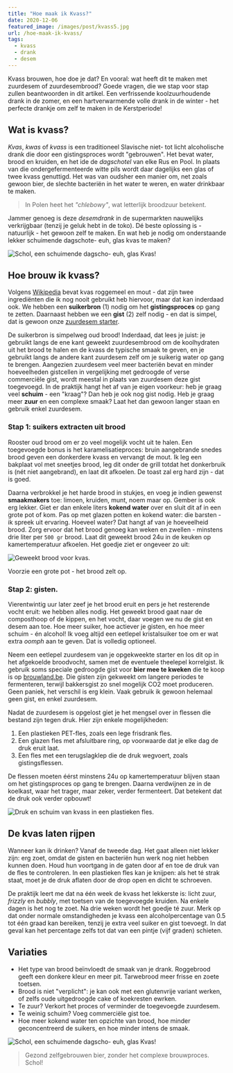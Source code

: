 ```yaml
---
title: "Hoe maak ik Kvass?"
date: 2020-12-06
featured_image: /images/post/kvass5.jpg
url: /hoe-maak-ik-kvass/
tags:
  - kvass
  - drank
  - desem
---
```


Kvass brouwen, hoe doe je dat? En vooral: wat heeft dit te maken met zuurdesem of zuurdesembrood? Goede vragen, die we stap voor stap zullen beantwoorden in dit artikel. Een verfrissende koolzuurhoudende drank in de zomer, en een hartverwarmende volle drank in de winter - het perfecte drankje om zelf te maken in de Kerstperiode!

## Wat is kvass?

_Kvas_, _kwas_ of _kvass_ is een traditioneel Slavische niet- tot licht alcoholische drank die door een gistingsproces wordt "gebrouwen". Het bevat water, brood en kruiden, en het ide de _dagschotel_ van elke Rus en Pool. In plaats van die ondergefermenteerde witte pils wordt daar dagelijks een glas of twee kvass genuttigd. Het was van oudsher een manier om, net zoals gewoon bier, de slechte bacteriën in het water te weren, en water drinkbaar te maken. 

> In Polen heet het _"chlebowy"_, wat letterlijk broodzuur betekent. 

Jammer genoeg is deze _desemdrank_ in de supermarkten nauwelijks verkrijgbaar (tenzij je geluk hebt in de toko). Dé beste oplossing is - natuurlijk - het gewoon zelf te maken. En wat heb je nodig om onderstaande lekker schuimende dagschote- euh, glas kvas te maken?

![](/images/post/kvass1.jpg "Schol, een schuimende dagscho- euh, glas Kvas!")

## Hoe brouw ik kvass?

Volgens [Wikipedia](https://nl.wikipedia.org/wiki/Kvas) bevat kvas roggemeel en mout - dat zijn twee ingrediënten die ik nog nooit gebruikt heb hiervoor, maar dat kan inderdaad ook. We hebben een **suikerbron** (1) nodig om het **gistingsproces** op gang te zetten. Daarnaast hebben we een **gist** (2) zelf nodig - en dat is simpel, dat is gewoon onze [zuurdesem starter](/post/maak-je-eigen-zuurdesemstarter/).

De suikerbron is simpelweg oud brood! Inderdaad, dat lees je juist: je gebruikt langs de ene kant geweekt zuurdesembrood om de koolhydraten uit het brood te halen en de kvass de typische smaak te geven, en je gebruikt langs de andere kant zuurdesem zelf om je suikerig water op gang te brengen. Aangezien zuurdesem veel meer bacteriën bevat en minder hoeveelheden gistcellen in vergelijking met gedroogde of verse commerciële gist, wordt meestal in plaats van zuurdesem deze gist toegevoegd. In de praktijk hangt het af van je eigen voorkeur: heb je graag veel **schuim** - een "kraag"? Dan heb je ook nog gist nodig. Heb je graag meer **zuur** en een complexe smaak? Laat het dan gewoon langer staan en gebruik enkel zuurdesem. 

### Stap 1: suikers extracten uit brood

Rooster oud brood om er zo veel mogelijk vocht uit te halen. Een toegevoegde bonus is het karamelisatieproces: bruin aangebrande snedes brood geven een donkerdere kvass en vervangt de mout. Ik leg een bakplaat vol met sneetjes brood, leg dit onder de grill totdat het donkerbruik is (nét niet aangebrand), en laat dit afkoelen. De toast zal erg hard zijn - dat is goed. 

Daarna verbrokkel je het harde brood in stukjes, en voeg je indien gewenst **smaakmakers** toe: limoen, kruiden, munt, noem maar op. Gember is ook erg lekker. Giet er dan enkele liters **kokend water** over en sluit dit af in een grote pot of kom. Pas op met glazen potten en kokend water: die barsten - ik spreek uit ervaring. Hoeveel water? Dat hangt af van je hoeveelheid brood. Zorg ervoor dat het brood genoeg kan weken en zwellen - minstens drie liter per `500 gr` brood. Laat dit geweekt brood 24u in de keuken op kamertemperatuur afkoelen. Het goedje ziet er ongeveer zo uit:

![](/images/post/kvass3.jpg "Geweekt brood voor kvas.")

Voorzie een grote pot - het brood zelt op. 

### Stap 2: gisten. 

Vierentwintig uur later zeef je het brood eruit en pers je het resterende vocht eruit: we hebben alles nodig. Het geweekt brood gaat naar de composthoop of de kippen, en het vocht, daar voegen we nu de gist en desem aan toe. Hoe meer suiker, hoe actiever je gisten, en hoe meer schuim - én alcohol! Ik voeg altijd een eetlepel kristalsuiker toe om er wat extra _oomph_ aan te geven. Dat is volledig optioneel. 

Neem een eetlepel zuurdesem van je opgekweekte starter en los dit op in het afgekoelde broodvocht, samen met de eventuele theelepel korrelgist. Ik gebruik soms speciale gedroogde gist voor **bier mee te kweken** die te koop is op [brouwland.be](https://brouwland.be). Die gisten zijn gekweekt om langere periodes te fermenteren, terwijl bakkersgist zo snel mogelijk CO2 moet produceren. Geen paniek, het verschil is erg klein. Vaak gebruik ik gewoon helemaal geen gist, en enkel zuurdesem. 

Nadat de zuurdesem is opgelost giet je het mengsel over in flessen die bestand zijn tegen druk. Hier zijn enkele mogelijkheden:

1. Een plastieken PET-fles, zoals een lege frisdrank fles.
2. Een glazen fles met afsluitbare ring, op voorwaarde dat je elke dag de druk eruit laat. 
3. Een fles met een terugslagklep die de druk wegvoert, zoals gistingsflessen. 

De flessen moeten éérst minstens 24u op kamertemperatuur blijven staan om het gistingsproces op gang te brengen. Daarna verdwijnen ze in de koelkast, waar het trager, maar zeker, verder fermenteert. Dat betekent dat de druk ook verder opbouwt! 

![](/images/post/kvass2.jpg "Druk en schuim van kvass in een plastieken fles.")

## De kvas laten rijpen

Wanneer kan ik drinken? Vanaf de tweede dag. Het gaat alleen niet lekker zijn: erg zoet, omdat de gisten en bacteriën hun werk nog niet hebben kunnen doen. Houd hun voortgang in de gaten door af en toe de druk van de fles te controleren. In een plastieken fles kan je knijpen: als het té strak staat, moet je de druk aflaten door de drop open en dicht te schroeven. 

De praktijk leert me dat na één week de kvass het lekkerste is: licht zuur, _frizzly_ en _bubbly_, met toetsen van de toegevoegde kruiden. Na enkele dagen is het nog te zoet. Na drie weken wordt het goedje té zuur. Merk op dat onder normale omstandigheden je kvass een alcoholpercentage van 0.5 tot één graad kan bereiken, tenzij je extra veel suiker en gist toevoegt. In dat geval kan het percentage zelfs tot dat van een pintje (vijf graden) schieten.

## Variaties

- Het type van brood beïnvloedt de smaak van je drank. Roggebrood geeft een donkere kleur en meer pit. Tarwebrood meer frisse en zoete toetsen. 
- Brood is niet "verplicht": je kan ook met een glutenvrije variant werken, of zelfs oude uitgedroogde cake of koekresten ewrken. 
- Te zuur? Verkort het proces of verminder de toegevoegde zuurdesem. 
- Te weinig schuim? Voeg commerciële gist toe. 
- Hoe meer kokend water ten opzichte van brood, hoe minder geconcentreerd de suikers, en hoe minder intens de smaak. 

![](/images/post/kvass4.jpg "Schol, een schuimende dagscho- euh, glas Kvas!")

> Gezond zelfgebrouwen bier, zonder het complexe brouwproces. Schol!

